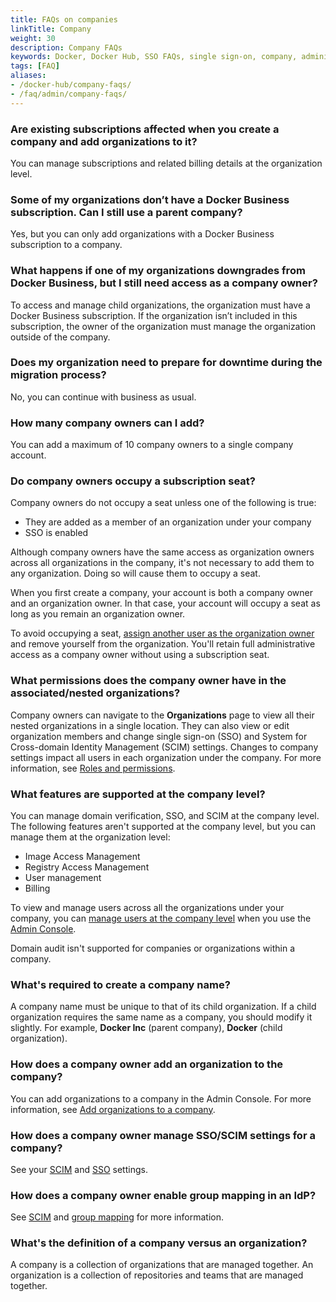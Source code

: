 ```yaml
---
title: FAQs on companies
linkTitle: Company
weight: 30
description: Company FAQs
keywords: Docker, Docker Hub, SSO FAQs, single sign-on, company, administration, company management
tags: [FAQ]
aliases:
- /docker-hub/company-faqs/
- /faq/admin/company-faqs/
---
```


### Are existing subscriptions affected when you create a company and add organizations to it?

You can manage subscriptions and related billing details at the organization level.

### Some of my organizations don’t have a Docker Business subscription. Can I still use a parent company?

Yes, but you can only add organizations with a Docker Business subscription to a company.

### What happens if one of my organizations downgrades from Docker Business, but I still need access as a company owner?

To access and manage child organizations, the organization must have a Docker Business subscription. If the organization isn’t included in this subscription, the owner of the organization must manage the organization outside of the company.

### Does my organization need to prepare for downtime during the migration process?

No, you can continue with business as usual.

### How many company owners can I add?

You can add a maximum of 10 company owners to a single company account.

### Do company owners occupy a subscription seat?

Company owners do not occupy a seat unless one of the following is true:

- They are added as a member of an organization under your company
- SSO is enabled

Although company owners have the same access as organization owners across all
organizations in the company, it's not necessary to add them to any
organization. Doing so will cause them to occupy a seat.

When you first create a company, your account is both a company owner and an
organization owner. In that case, your account will occupy a seat as long as
you remain an organization owner.

To avoid occupying a seat, [assign another user as the organization owner](/manuals/admin/organization/members.md#update-a-member-role) and remove yourself from the organization.
You'll retain full administrative access as a company owner without using a
subscription seat.

### What permissions does the company owner have in the associated/nested organizations?

Company owners can navigate to the **Organizations** page to view all their nested organizations in a single location. They can also view or edit organization members and change single sign-on (SSO) and System for Cross-domain Identity Management (SCIM) settings. Changes to company settings impact all users in each organization under the company. For more information, see [Roles and permissions](../../security/for-admins/roles-and-permissions.md).

### What features are supported at the company level?

You can manage domain verification, SSO, and SCIM at the company level. The following features aren't supported at the company level, but you can manage them at the organization level:

- Image Access Management
- Registry Access Management
- User management
- Billing

To view and manage users across all the organizations under your company, you can [manage users at the company level](../../admin/company/users.md) when you use the [Admin Console](https://admin.docker.com).

Domain audit isn't supported for companies or organizations within a company.

### What's required to create a company name?

A company name must be unique to that of its child organization. If a child organization requires the same name as a company, you should modify it slightly. For example, **Docker Inc** (parent company), **Docker** (child organization).

### How does a company owner add an organization to the company?

You can add organizations to a company in the Admin Console. For more information, see [Add organizations to a company](../../admin/company/organizations.md#add-organizations-to-a-company.md).

### How does a company owner manage SSO/SCIM settings for a company?

See your [SCIM](scim.md) and [SSO](../../security/for-admins/single-sign-on/configure/_index.md) settings.

### How does a company owner enable group mapping in an IdP?

See [SCIM](scim.md) and [group mapping](../../security/for-admins/provisioning/group-mapping.md) for more information.

### What's the definition of a company versus an organization?

A company is a collection of organizations that are managed together. An organization is a collection of repositories and teams that are managed together.
